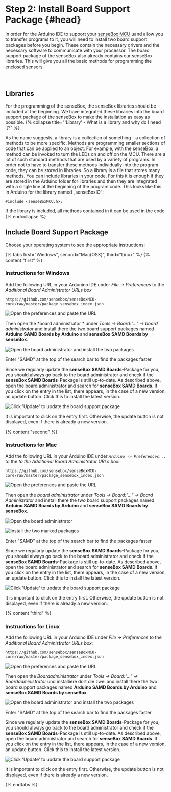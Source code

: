 # Step 2: Install Board Support Package {#head}

<div class="description">In order for the Arduino IDE to support your  <a href="../komponenten/sensebox-mcu.md">senseBox MCU</a> uand allow you to transfer programs to it, you will need to install two board support packages before you begin. These contain the necessary drivers and the necessary software to communicate with your processor. The board support package of the senseBox also already contains our senseBox libraries. This will give you all the basic methods for programming the enclosed sensors.
</div>
<div class="line">
    <br>
    <br>
</div>

## Libraries

For the programming of the senseBox, the senseBox libraries should be included at the beginning. We have integrated these libraries into the board support package of the senseBox to make the installation as easy as possible.
{% collapse title="'Library' - What is a library and why do I need it?" %}

As the name suggests, a library is a collection of something - a collection of methods to be more specific. Methods are programming smaller sections of code that can be applied to an object. For example, with the senseBox, a method can be invoked to turn the LEDs on and off on the MCU. There are a lot of such standard methods that are used by a variety of programs. In order not to have to transfer these methods individually into the program code, they can be stored in libraries. So a library is a file that stores many methods. You can include libraries in your code. For this it is enough if they are stored in the Arduino folder for libraries and then they are integrated with a single line at the beginning of the program code. This looks like this in Arduino for the library named „senseBoxIO“:

```arduino
#include <senseBoxMCU.h>;
```

If the library is included, all methods contained in it can be used in the code.
{% endcollapse %}

##  Include Board Support Package
Choose your operating system to see the appropriate instructions:

{% tabs first="Windows", second="Mac(OSX)", third="Linux" %}
{% content "first" %}
### Instructions for Windows

Add the following URL in your Ardunino IDE under *File -> Preferences* to the  *Additional Board Administrator URLs box*
```
https://github.com/sensebox/senseBoxMCU-core/raw/master/package_sensebox_index.json
```

![Open the preferences and paste the URL](../pictures/ardu/Ardu1.png)

Then open the *board administrator * under *Tools -> Board:"..." -> board administrator* and install there the two board support packages named
 **Arduino SAMD Boards by Arduino** and **senseBox SAMD Boards by senseBox**.

![Open the board administrator and install the two packages](../pictures/ardu/Ardu2.png)

<div class="box_info">
    <i class="fa fa-info fa-fw" aria-hidden="true" style="color: #42acf3;"></i>
    Enter "SAMD" at the top of the search bar to find the packages faster
</div>

Since we regularly update the **senseBox SAMD Boards**-Package for you, you should always go back to the board administrator and check if the  **senseBox SAMD Boards**-Package is still up-to-date. As described above, open the board administrator and search for **senseBox SAMD Boards**. If you click on the entry in the list, there appears, in the case of a new version, an update button. Click this to install the latest version.

![Click 'Update' to update the board support package](../pictures/ardu/update-b-s-p.png)

<div class="box_info">
    <i class="fa fa-info fa-fw" aria-hidden="true" style="color: #42acf3;"></i>
It is important to click on the entry first. Otherwise, the update button is not displayed, even if there is already a new version.
</div>

{% content "second" %}
### Instructions for Mac
Add the following URL in your Arduino IDE under  *`Arduino -> Preferences...`* to the  *to the Additional Board Administrator URLs box*:
```
https://github.com/sensebox/senseBoxMCU-core/raw/master/package_sensebox_index.json
```

![Open the preferences and paste the URL](../pictures/ardu/ardu_mac.png)

Then open the  *board administrator* under *Tools -> Board:"..." -> Board Administrator* and install there the two board support packages named  **Arduino SAMD Boards by Arduino** and **senseBox SAMD Boards by senseBox**.

![Open the board administrator](../pictures/ardu/ardu3_mac.png)

![Install the two marked packages](../pictures/ardu/ardu2_mac.png)


<div class="box_info">
    <i class="fa fa-info fa-fw" aria-hidden="true" style="color: #42acf3;"></i>
    Enter "SAMD" at the top of the search bar to find the packages faster
</div>

Since we regularly update the **senseBox SAMD Boards**-Package for you, you should always go back to the board administrator and check if the  **senseBox SAMD Boards**-Package is still up-to-date. As described above, open the board administrator and search for **senseBox SAMD Boards**. If you click on the entry in the list, there appears, in the case of a new version, an update button. Click this to install the latest version.

![Click 'Update' to update the board support package](../pictures/ardu/ardu_update_mac.png)

<div class="box_info">
    <i class="fa fa-info fa-fw" aria-hidden="true" style="color: #42acf3;"></i>
  It is important to click on the entry first. Otherwise, the update button is not displayed, even if there is already a new version.
</div>

{% content "third" %}
### Instructions for Linux

Add the following URL in your Arduino IDE under *File  -> Preferences* to the  *Additional Board Administrator URLs box*:
```
https://github.com/sensebox/senseBoxMCU-core/raw/master/package_sensebox_index.json
```

![Open the preferences and paste the URL](../pictures/ardu/Ardu1.png)

Then open the  *Boardadministrator* under *Tools -> Board:"..." -> Boardadministrator* und installiere dort die zwei and install there the two board support packages named  **Arduino SAMD Boards by Arduino** and **senseBox SAMD Boards by senseBox**.

![Open the board administrator and install the two packages](../pictures/ardu/Ardu2.png)

<div class="box_info">
    <i class="fa fa-info fa-fw" aria-hidden="true" style="color: #42acf3;"></i>
    Enter "SAMD" at the top of the search bar to find the packages faster
</div>

Since we regularly update the **senseBox SAMD Boards**-Package for you, you should always go back to the board administrator and check if the  **senseBox SAMD Boards**-Package is still up-to-date. As described above, open the board administrator and search for **senseBox SAMD Boards**. If you click on the entry in the list, there appears, in the case of a new version, an update button. Click this to install the latest version.

![Click 'Update' to update the board support package](../pictures/ardu/update-b-s-p.png)

<div class="box_info">
    <i class="fa fa-info fa-fw" aria-hidden="true" style="color: #42acf3;"></i>
  It is important to click on the entry first. Otherwise, the update button is not displayed, even if there is already a new version.
</div>

{% endtabs %}
